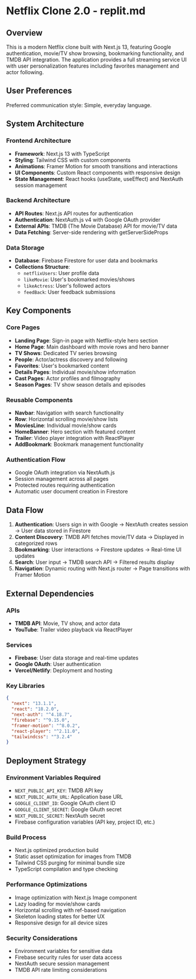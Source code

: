 # Netflix Clone 2.0 - replit.md

## Overview

This is a modern Netflix clone built with Next.js 13, featuring Google authentication, movie/TV show browsing, bookmarking functionality, and TMDB API integration. The application provides a full streaming service UI with user personalization features including favorites management and actor following.

## User Preferences

Preferred communication style: Simple, everyday language.

## System Architecture

### Frontend Architecture
- **Framework**: Next.js 13 with TypeScript
- **Styling**: Tailwind CSS with custom components
- **Animations**: Framer Motion for smooth transitions and interactions
- **UI Components**: Custom React components with responsive design
- **State Management**: React hooks (useState, useEffect) and NextAuth session management

### Backend Architecture
- **API Routes**: Next.js API routes for authentication
- **Authentication**: NextAuth.js v4 with Google OAuth provider
- **External APIs**: TMDB (The Movie Database) API for movie/TV data
- **Data Fetching**: Server-side rendering with getServerSideProps

### Data Storage
- **Database**: Firebase Firestore for user data and bookmarks
- **Collections Structure**:
  - `netflixUsers`: User profile data
  - `likeMovie`: User's bookmarked movies/shows
  - `likeActress`: User's followed actors
  - `feedBack`: User feedback submissions

## Key Components

### Core Pages
- **Landing Page**: Sign-in page with Netflix-style hero section
- **Home Page**: Main dashboard with movie rows and hero banner
- **TV Shows**: Dedicated TV series browsing
- **People**: Actor/actress discovery and following
- **Favorites**: User's bookmarked content
- **Details Pages**: Individual movie/show information
- **Cast Pages**: Actor profiles and filmography
- **Season Pages**: TV show season details and episodes

### Reusable Components
- **Navbar**: Navigation with search functionality
- **Row**: Horizontal scrolling movie/show lists
- **MoviesLine**: Individual movie/show cards
- **HomeBanner**: Hero section with featured content
- **Trailer**: Video player integration with ReactPlayer
- **AddBookmark**: Bookmark management functionality

### Authentication Flow
- Google OAuth integration via NextAuth.js
- Session management across all pages
- Protected routes requiring authentication
- Automatic user document creation in Firestore

## Data Flow

1. **Authentication**: Users sign in with Google → NextAuth creates session → User data stored in Firestore
2. **Content Discovery**: TMDB API fetches movie/TV data → Displayed in categorized rows
3. **Bookmarking**: User interactions → Firestore updates → Real-time UI updates
4. **Search**: User input → TMDB search API → Filtered results display
5. **Navigation**: Dynamic routing with Next.js router → Page transitions with Framer Motion

## External Dependencies

### APIs
- **TMDB API**: Movie, TV show, and actor data
- **YouTube**: Trailer video playback via ReactPlayer

### Services
- **Firebase**: User data storage and real-time updates
- **Google OAuth**: User authentication
- **Vercel/Netlify**: Deployment and hosting

### Key Libraries
```json
{
  "next": "13.1.1",
  "react": "18.2.0",
  "next-auth": "^4.18.7",
  "firebase": "^9.15.0",
  "framer-motion": "^8.0.2",
  "react-player": "^2.11.0",
  "tailwindcss": "^3.2.4"
}
```

## Deployment Strategy

### Environment Variables Required
- `NEXT_PUBLIC_API_KEY`: TMDB API key
- `NEXT_PUBLIC_AUTH_URL`: Application base URL
- `GOOGLE_CLIENT_ID`: Google OAuth client ID
- `GOOGLE_CLIENT_SECRET`: Google OAuth secret
- `NEXT_PUBLIC_SECRET`: NextAuth secret
- Firebase configuration variables (API key, project ID, etc.)

### Build Process
- Next.js optimized production build
- Static asset optimization for images from TMDB
- Tailwind CSS purging for minimal bundle size
- TypeScript compilation and type checking

### Performance Optimizations
- Image optimization with Next.js Image component
- Lazy loading for movie/show cards
- Horizontal scrolling with ref-based navigation
- Skeleton loading states for better UX
- Responsive design for all device sizes

### Security Considerations
- Environment variables for sensitive data
- Firebase security rules for user data access
- NextAuth secure session management
- TMDB API rate limiting considerations